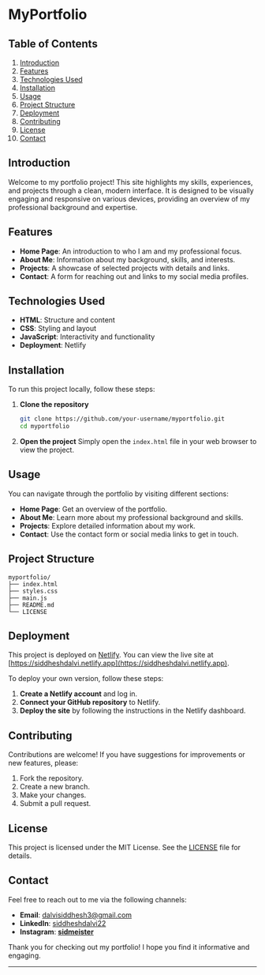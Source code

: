 # MyPortfolio

## Table of Contents
1. [Introduction](#introduction)
2. [Features](#features)
3. [Technologies Used](#technologies-used)
4. [Installation](#installation)
5. [Usage](#usage)
6. [Project Structure](#project-structure)
7. [Deployment](#deployment)
8. [Contributing](#contributing)
9. [License](#license)
10. [Contact](#contact)

## Introduction
Welcome to my portfolio project! This site highlights my skills, experiences, and projects through a clean, modern interface. It is designed to be visually engaging and responsive on various devices, providing an overview of my professional background and expertise.

## Features
- **Home Page**: An introduction to who I am and my professional focus.
- **About Me**: Information about my background, skills, and interests.
- **Projects**: A showcase of selected projects with details and links.
- **Contact**: A form for reaching out and links to my social media profiles.

## Technologies Used
- **HTML**: Structure and content
- **CSS**: Styling and layout
- **JavaScript**: Interactivity and functionality
- **Deployment**: Netlify

## Installation
To run this project locally, follow these steps:

1. **Clone the repository**
   ```bash
   git clone https://github.com/your-username/myportfolio.git
   cd myportfolio
   ```

2. **Open the project**
   Simply open the `index.html` file in your web browser to view the project.

## Usage
You can navigate through the portfolio by visiting different sections:

- **Home Page**: Get an overview of the portfolio.
- **About Me**: Learn more about my professional background and skills.
- **Projects**: Explore detailed information about my work.
- **Contact**: Use the contact form or social media links to get in touch.

## Project Structure
```
myportfolio/
├── index.html
├── styles.css
├── main.js
├── README.md
└── LICENSE
```

## Deployment
This project is deployed on [Netlify](https://www.netlify.com/). You can view the live site at [https://siddheshdalvi.netlify.app](https://siddheshdalvi.netlify.app). 

To deploy your own version, follow these steps:

1. **Create a Netlify account** and log in.
2. **Connect your GitHub repository** to Netlify.
3. **Deploy the site** by following the instructions in the Netlify dashboard.

## Contributing
Contributions are welcome! If you have suggestions for improvements or new features, please:

1. Fork the repository.
2. Create a new branch.
3. Make your changes.
4. Submit a pull request.

## License
This project is licensed under the MIT License. See the [LICENSE](LICENSE) file for details.

## Contact
Feel free to reach out to me via the following channels:

- **Email**: dalvisiddhesh3@gmail.com
- **LinkedIn**: [siddheshdalvi22](https://www.linkedin.com/in/siddheshdalvi22)
- **Instagram**: [__sidmeister__](https://www.instagram.com/_sidmeister_/)

Thank you for checking out my portfolio! I hope you find it informative and engaging.

--- 
